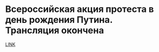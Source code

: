 # Всероссийская акция протеста в день рождения Путина. Трансляция окончена



[LINK](https://varlamov.ru/2595167.html)